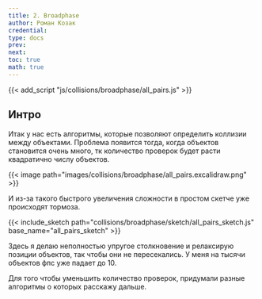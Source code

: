 ```yaml
---
title: 2. Broadphase
author: Роман Козак
credential:
type: docs
prev: 
next: 
toc: true
math: true
---
```


{{< add_script "js/collisions/broadphase/all_pairs.js" >}}


## Интро

Итак у нас есть алгоритмы, которые позволяют определить коллизии между объектами. Проблема появится тогда, когда объектов становится очень много, тк количество проверок будет расти квадратично числу объектов. 

{{< image path="images/collisions/broadphase/all_pairs.excalidraw.png" >}}

И из-за такого быстрого увеличения сложности в простом скетче уже происходят тормоза.

{{< include_sketch path="collisions/broadphase/sketch/all_pairs_sketch.js" base_name="all_pairs_sketch" >}}


Здесь я делаю неполностью упругое столкновение и релаксирую позиции объектов, так чтобы они не пересекались. У меня на тысячи объектов фпс уже падает до 10.

Для того чтобы уменьшить количество проверок, придумали разные алгоритмы о которых расскажу дальше.


